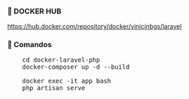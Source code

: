 ### :whale: DOCKER HUB

https://hub.docker.com/repository/docker/vinicinbgs/laravel

### :pencil: Comandos
<pre>
    cd docker-laravel-php
    docker-composer up -d --build
    
    docker exec -it app bash
    php artisan serve
</pre>
